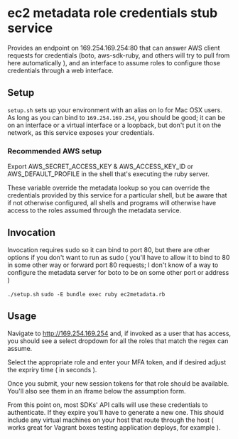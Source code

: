 # ec2 metadata role credentials stub service

Provides an endpoint on 169.254.169.254:80 that can answer AWS client requests for credentials (boto, aws-sdk-ruby, and others will try to pull from here automatically ),  and an interface to assume roles to configure those credentials through a web interface.  

## Setup

`setup.sh` sets up your environment with an alias on lo for Mac OSX users.  As long as you can 
bind to `169.254.169.254`, you should be good; it can be on an interface or a virtual interface or 
a loopback, but don't put it on the network, as this service exposes your credentials.

### Recommended AWS setup

Export AWS_SECRET_ACCESS_KEY & AWS_ACCESS_KEY_ID or AWS_DEFAULT_PROFILE in the shell that's executing the ruby server.  

These variable override the metadata lookup so you can override the credentials provided by this service for a particular shell, but be aware that if not otherwise configured, all shells and programs will otherwise have access to the roles assumed through the metadata service.  

## Invocation

Invocation requires sudo so it can bind to port 80, but there are other options 
if you don't want to run as sudo ( you'll have to allow it to bind to 80 in some 
other way or forward port 80 requests; I don't know of a way to configure the 
metadata server for boto to be on some other port or address )

`./setup.sh`
`sudo -E bundle exec ruby ec2metadata.rb`

## Usage

Navigate to http://169.254.169.254 and, if invoked as a user that has access, you should see a select dropdown for all the roles that match the regex 
can assume.  

Select the appropriate role and enter your MFA token, and if desired adjust the expriry time ( in seconds ).  

Once you submit, your new session tokens for that role should be available.  You'll also see them in an iframe below the 
assumption form. 

From this point on, most SDKs' API calls will use these credentials to authenticate. If they expire you'll have to generate a new one.  This  should include any virtual machines on your host that route through the host ( works great for Vagrant boxes testing application deploys, for example ).  


